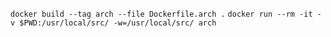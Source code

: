 `docker build --tag arch --file Dockerfile.arch .`
`docker run --rm -it -v $PWD:/usr/local/src/ -w=/usr/local/src/ arch`

